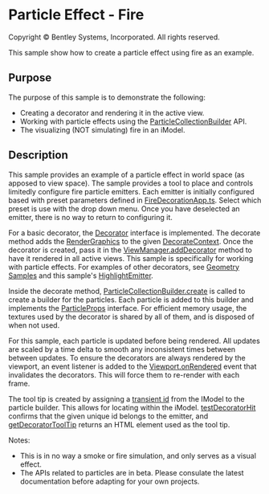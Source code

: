 # Particle Effect - Fire

Copyright © Bentley Systems, Incorporated. All rights reserved.

This sample show how to create a particle effect using fire as an example.

## Purpose

The purpose of this sample is to demonstrate the following:

* Creating a decorator and rendering it in the active view.
* Working with particle effects using the [ParticleCollectionBuilder](https://www.itwinjs.org/reference/imodeljs-frontend/rendering/particlecollectionbuilder) API.
* The visualizing (NOT simulating) fire in an iModel.

## Description

This sample provides an example of a particle effect in world space (as apposed to view space).  The sample provides a tool to place and controls limitedly configure fire particle emitters.  Each emitter is initially configured based with preset parameters defined in [FireDecorationApp.ts](./FireDecorationApp.tsx).  Select which preset is use with the drop down menu.  Once you have deselected an emitter, there is no way to return to configuring it.

For a basic decorator, the [Decorator](https://www.itwinjs.org/reference/imodeljs-frontend/views/decorator/) interface is implemented. The decorate method adds the [RenderGraphics](https://www.itwinjs.org/reference/imodeljs-frontend/rendering/rendergraphic/) to the given [DecorateContext](https://www.itwinjs.org/reference/imodeljs-frontend/rendering/decoratecontext). Once the decorator is created, pass it in the [ViewManager.addDecorator](https://www.itwinjs.org/reference/imodeljs-frontend/views/viewmanager/adddecorator/) method to have it rendered in all active views. This sample is specifically for working with particle effects. For examples of other decorators, see [Geometry Samples](https://www.itwinjs.org/sample-showcase/?group=Geometry+Samples&sample=simple-line-sample) and this sample's [HighlightEmitter](./FireDecorator.ts).

Inside the decorate method, [ParticleCollectionBuilder.create](https://www.itwinjs.org/reference/imodeljs-frontend/rendering/particlecollectionbuilder/particlecollectionbuilder.create/) is called to create a builder for the particles.  Each particle is added to this builder and implements the [ParticleProps](https://www.itwinjs.org/reference/imodeljs-frontend/rendering/particleprops/?term=partic) interface.  For efficient memory usage, the textures used by the decorator is shared by all of them, and is disposed of when not used.

For this sample, each particle is updated before being rendered.  All updates are scaled by a time delta to smooth any inconsistent times between between updates.  To ensure the decorators are always rendered by the viewport, an event listener is added to the [Viewport.onRendered](https://www.itwinjs.org/reference/imodeljs-frontend/views/viewport/?term=onrender#onrender) event that invalidates the decorators.  This will force them to re-render with each frame.

The tool tip is created by assigning a [transient id](https://www.itwinjs.org/reference/imodeljs-frontend/imodelconnection/imodelconnection/?term=transientids#transientids) from the IModel to the particle builder. This allows for locating within the iModel. [testDecoratorHit](https://www.itwinjs.org/reference/imodeljs-frontend/views/decorator/testdecorationhit/) confirms that the given unique id belongs to the emitter, and [getDecoratorToolTip](https://www.itwinjs.org/reference/imodeljs-frontend/views/decorator/getdecorationtooltip/) returns an HTML element used as the tool tip.

Notes:

* This is in no way a smoke or fire simulation, and only serves as a visual effect.
* The APIs related to particles are in beta.  Please consulate the latest documentation before adapting for your own projects.

